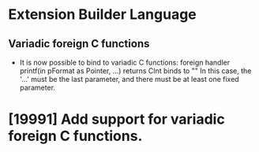 # Extension Builder Language

## Variadic foreign C functions

* It is now possible to bind to variadic C functions:
  foreign handler printf(in pFormat as Pointer, ...) returns CInt binds to "<builtin>"
  In this case, the '...' must be the last parameter, and there must be at
  least one fixed parameter.

# [19991] Add support for variadic foreign C functions.
